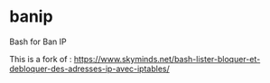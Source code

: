 # banip
Bash for Ban IP

This is a fork of : https://www.skyminds.net/bash-lister-bloquer-et-debloquer-des-adresses-ip-avec-iptables/
